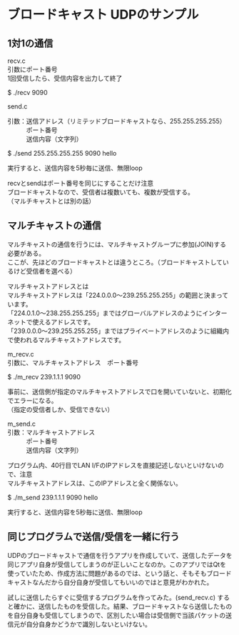 # ブロードキャスト UDPのサンプル

## 1対1の通信

recv.c<br>
引数にポート番号<br>
1回受信したら、受信内容を出力して終了<br>

$ ./recv 9090

send.c

引数：送信アドレス（リミテッドブロードキャストなら、255.255.255.255）<br>
　　　ポート番号<br>
　　　送信内容（文字列）<br>

$ ./send 255.255.255.255 9090 hello<br>

実行すると、送信内容を5秒毎に送信、無限loop

recvとsendはポート番号を同じにすることだけ注意<br>
ブロードキャストなので、受信者は複数いても、複数が受信する。<br>
（マルチキャストとは別の話）



## マルチキャストの通信
マルチキャストの通信を行うには、マルチキャストグループに参加(JOIN)する必要がある。<br>
ここが、先ほどのブロードキャストとは違うところ。（ブロードキャストしているけど受信者を選べる）

マルチキャストアドレスとは<br>
マルチキャストアドレスは「224.0.0.0〜239.255.255.255」の範囲と決まっています。<br>
「224.0.1.0〜238.255.255.255」まではグローバルアドレスのようにインターネットで使えるアドレスです。<br>
「239.0.0.0〜239.255.255.255」まではプライベートアドレスのように組織内で使われるマルチキャストアドレスです。

m_recv.c<br>
引数に、マルチキャストアドレス　ポート番号<br>

$ ./m_recv 239.1.1.1 9090

事前に、送信側が指定のマルチキャストアドレスで口を開いていないと、初期化でエラーになる。<br>
（指定の受信者しか、受信できない）


m_send.c<br>
引数：マルチキャストアドレス<br>
　　　ポート番号<br>
　　　送信内容（文字列）

プログラム内、40行目でLAN I/FのIPアドレスを直接記述しないといけないので、注意<br>
マルチキャストアドレスは、このIPアドレスと全く関係ない。

$ ./m_send 239.1.1.1 9090 hello

実行すると、送信内容を5秒毎に送信、無限loop<br>


## 同じプログラムで送信/受信を一緒に行う
UDPのブロードキャストで通信を行うアプリを作成していて、送信したデータを同じアプリ自身が受信してしまうのが正しいことなのか。このアプリではQtを使っていたため、作成方法に問題があるのでは、という話と、そもそもブロードキャストなんだから自分自身が受信してもいいのではと意見がわかれた。

試しに送信したらすぐに受信するプログラムを作ってみた。(send_recv.c) すると確かに、送信したものを受信した。結果、ブロードキャストなら送信したものを自分自身も受信してしまうので、区別したい場合は受信側で当該パケットの送信元が自分自身かどうかで識別しないといけない。

